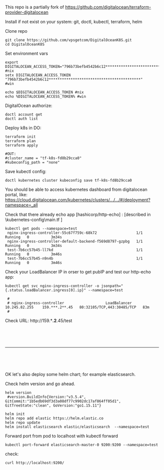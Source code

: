 This repo is a partially fork of https://github.com/digitalocean/terraform-provider-digitalocean

Install if not exist on your system: git, doctl, kubectl, terraform, helm 


Clone repo

```
git clone https://github.com/vpsgetcom/DigitalOceanK8S.git
cd DigitalOceanK8S
```

Set environment vars 
```
export  DIGITALOCEAN_ACCESS_TOKEN="796b73befb4542b6c12******************************************" #nix
setx DIGITALOCEAN_ACCESS_TOKEN "796b73befb4542b6c12******************************************"    #win

echo $DIGITALOCEAN_ACCESS_TOKEN #nix
echo %DIGITALOCEAN_ACCESS_TOKEN% #win
```


DigitalOcean authorize:

```
doctl account get
doctl auth list
```

Deploy k8s in DO:

```
terraform init
terraform plan
terraform apply

```
```
#OUT:
#cluster_name = "tf-k8s-fd8b29cca0"
#kubeconfig_path = "none"
```
Save kubectl config:

```
doctl kubernetes cluster kubeconfig save tf-k8s-fd8b29cca0
```
You should be able to access kubernetes dashboard from digitalocean portal, like: 
 https://cloud.digitalocean.com/kubernetes/clusters/.../.../#/deployment?namespace=_all


Check that there already echo app [hashicorp/http-echo] :
[described in \kubernetes-config\main.tf ]

```
kubectl get pods --namespace=test
 nginx-ingress-controller-55c67f759c-68k72                  1/1     Running   0          3m34s
 nginx-ingress-controller-default-backend-f569d8797-gzpbg   1/1     Running   0          3m34s
 test-7b6cc57b45-ll7kd                                      1/1     Running   0          3m46s
 test-7b6cc57b45-n9n4b                                      1/1     Running   0          3m46s
```

Check your LoadBalancer IP in orser to get pubIP and test our http-echo app: 
```
kubectl get svc nginx-ingress-controller -o jsonpath="{.status.loadBalancer.ingress[0].ip}" --namespace=test

 # 
 # nginx-ingress-controller                   LoadBalancer   10.245.82.255    159.***.2**.45   80:32105/TCP,443:30485/TCP   83m
 #
```
Check URL: http://159.***.2**.45/test 




<br>
<br>
<br>

-------

<br>
<br>
<br>



OK let's also deploy some helm chart; for example elasticsearch.

Check helm version and go ahead.

```
helm version
 #version.BuildInfo{Version:"v3.5.4", GitCommit:"1b5edb69df3d3a08df77c9902dc17af864ff05d1", GitTreeState:"clean", GoVersion:"go1.15.11"}
```

```
helm init
helm repo add elastic https://helm.elastic.co
helm repo update
helm install elasticsearch elastic/elasticsearch  --namespace=test
```

Forward port from pod to localhost with kubectl forward
```
kubectl port-forward elasticsearch-master-0 9200:9200 --namespace=test
```
check:

```
curl http://localhost:9200/

```



